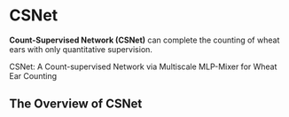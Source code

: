 # CSNet

**Count-Supervised Network (CSNet)**  can complete the counting of wheat ears with only quantitative supervision.

CSNet: A Count-supervised Network via Multiscale MLP-Mixer for Wheat Ear Counting

## The Overview of CSNet



